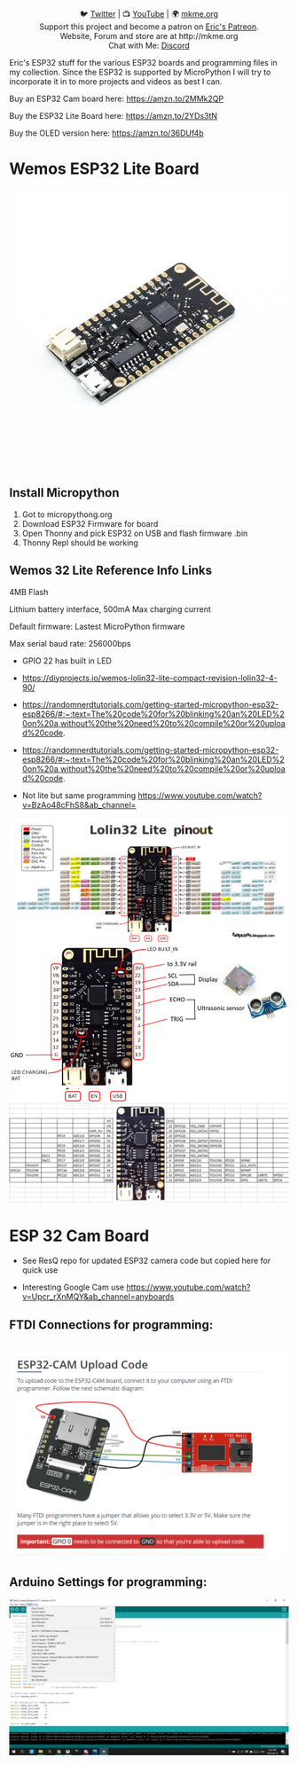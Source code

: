 <p align="center">

<br>
🐦 <a href="https://twitter.com/mkmeorg">Twitter</a>
| 📺 <a href="https://www.youtube.com/mkmeorg">YouTube</a>
| 🌍 <a href="http://www.mkme.org">mkme.org</a><br>
Support this project and become a patron on <a href="http://mkme.org/patreon">Eric's Patreon</a>.<br>
Website, Forum and store are at http://mkme.org <br>
Chat with Me: <a href="https://discord.gg/j9S4Fgv">Discord</a></b>
</p>

Eric's ESP32 stuff for the various ESP32 boards and programming files in my collection.  Since the ESP32 is supported by MicroPython 
I will try to incorporate it in to more projects and videos as best I can.  

Buy an ESP32 Cam board here: https://amzn.to/2MMk2QP

Buy the ESP32 Lite Board here: https://amzn.to/2YDs3tN

Buy the OLED version here: https://amzn.to/36DUf4b


# Wemos ESP32 Lite Board

<img src="https://github.com/MKme/ESP32/blob/main/Wemos%2032%20Lite%20Board/pics/s-l1600%20(1).jpg"/>

## Install Micropython

1.  Got to micropythong.org
2.  Download ESP32 Firmware for board
3.  Open Thonny and pick ESP32 on USB and flash firmware .bin
4.  Thonny Repl should be working  

## Wemos 32 Lite Reference Info Links

4MB Flash

Lithium battery interface, 500mA Max charging current

Default firmware: Lastest MicroPython firmware

Max serial baud rate: 256000bps

-  GPIO 22 has built in LED 

- https://diyprojects.io/wemos-lolin32-lite-compact-revision-lolin32-4-90/

- https://randomnerdtutorials.com/getting-started-micropython-esp32-esp8266/#:~:text=The%20code%20for%20blinking%20an%20LED%20on%20a,without%20the%20need%20to%20compile%20or%20upload%20code.

-  https://randomnerdtutorials.com/getting-started-micropython-esp32-esp8266/#:~:text=The%20code%20for%20blinking%20an%20LED%20on%20a,without%20the%20need%20to%20compile%20or%20upload%20code.

-  Not lite but same programming https://www.youtube.com/watch?v=BzAo48cFhS8&ab_channel=

<img src="https://github.com/MKme/ESP32/blob/main/Wemos%2032%20Lite%20Board/pics/Lolin32_pinout03.png"/>
<img src="https://github.com/MKme/ESP32/blob/main/Wemos%2032%20Lite%20Board/pics/1.png"/>
<img src="https://github.com/MKme/ESP32/blob/main/Wemos%2032%20Lite%20Board/pics/2.jpg"/>

# ESP 32 Cam Board

- See ResQ repo for updated ESP32 camera code but copied here for quick use

- Interesting Google Cam use https://www.youtube.com/watch?v=Upcr_rXnMQY&ab_channel=anyboards



## FTDI Connections for programming: 
<br>
 <img src="https://github.com/MKme/ESP32/blob/main/ESP32%20Cam%20Board/FTDI%20Connections%20for%20programming%20.PNG" width="700"/>
 
##  Arduino Settings for programming:

<img src="https://github.com/MKme/ESP32/blob/main/ESP32%20Cam%20Board/Use%20the3se%20settings%20in%20Arduino%20IDE%20to%20program%20the%20board.png" width="700"/>

  

